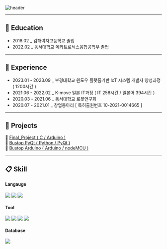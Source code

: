 ![header](https://capsule-render.vercel.app/api?type=Rounded&color=ffde5c&height=150&section=header&text=JeongJaeYeong&fontColor=ffffff)


  --------------------
## 🏫 Education
* 2018.02 _ 김해여자고등학교 졸업<br>
* 2022.02 _ 동서대학교 메카트로닉스융합공학부 졸업<br>

 --------------------
## 📓 Experience
* 2023.01 - 2023.09 _ 부경대학교 윈도우 플랫폼기반 IoT 시스템 개발자 양성과정 ( 1200시간 ) <br>
* 2021.06 - 2022.02 _ K-move 일본 IT과정 ( IT 258시간 / 일본어 394시간 )<br>
* 2020.03 - 2021.06 _ 동서대학교 로봇연구회 <br>
* 2020.07 - 2021.01 _ 창업동아리 [ 특허출원번호 10-2021-0014665 ] <br>

 --------------------
## 📝 Projects
 📌 [Final_Project ( C / Arduino )](https://github.com/ZZO-ZHO/final_project)<br>
 📌 [Bustop PyQt ( Python / PyQt )](https://github.com/PKNU-IOT3/bustop_PyQT)<br>
 📌 [Bustop Arduino ( Arduino / nodeMCU )](https://github.com/PKNU-IOT3/bustop_Arduino)<br>
 
  --------------------
##  📋 Skill

#### Langauge
[<img src="https://img.shields.io/badge/c-A8B9CC?style=for-the-badge&logo=c&logoColor=white">](https://ko.wikipedia.org/wiki/C_(%ED%94%84%EB%A1%9C%EA%B7%B8%EB%9E%98%EB%B0%8D_%EC%96%B8%EC%96%B4))
[<img src="https://img.shields.io/badge/c++-00599C?style=for-the-badge&logo=cplusplus&logoColor=white">](https://ko.wikipedia.org/wiki/C%2B%2B)
[<img src="https://img.shields.io/badge/Python-3776AB?style=for-the-badge&logo=Python&logoColor=white">](https://ko.wikipedia.org/wiki/%ED%8C%8C%EC%9D%B4%EC%8D%AC)

#### Tool
[<img src="https://img.shields.io/badge/arduino-00979D?style=for-the-badge&logo=arduino&logoColor=white">](https://ko.wikipedia.org/wiki/%EB%9D%BC%EC%A6%88%EB%B2%A0%EB%A6%AC_%ED%8C%8C%EC%9D%B4)
[<img src="https://img.shields.io/badge/raspberrypi-A22846?style=for-the-badge&logo=raspberrypi&logoColor=white">](https://ko.wikipedia.org/wiki/%EB%9D%BC%EC%A6%88%EB%B2%A0%EB%A6%AC_%ED%8C%8C%EC%9D%B4)
[<img src="https://img.shields.io/badge/VSCode-007ACC?style=for-the-badge&logo=VisualStudioCode&logoColor=white">](https://ko.wikipedia.org/wiki/%EB%B9%84%EC%A3%BC%EC%96%BC_%EC%8A%A4%ED%8A%9C%EB%94%94%EC%98%A4_%EC%BD%94%EB%93%9C)
[<img src="https://img.shields.io/badge/visualstudio-5C2D91?style=for-the-badge&logo=visualstudio&logoColor=white">](https://ko.wikipedia.org/wiki/%EB%A7%88%EC%9D%B4%ED%81%AC%EB%A1%9C%EC%86%8C%ED%94%84%ED%8A%B8_%EB%B9%84%EC%A3%BC%EC%96%BC_%EC%8A%A4%ED%8A%9C%EB%94%94%EC%98%A4)


#### Database
[<img src="https://img.shields.io/badge/MySQL-4479A1?style=for-the-badge&logo=MySQL&logoColor=white">](https://ko.wikipedia.org/wiki/MySQL)
 
   <br/>
 
</div>
